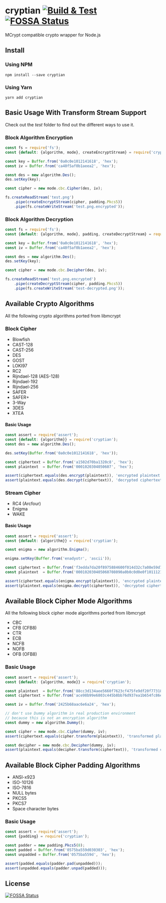 # cryptian [![Build & Test](https://github.com/tugrul/cryptian/actions/workflows/build-test.yml/badge.svg)](https://github.com/tugrul/cryptian/actions/workflows/build-test.yml) [![FOSSA Status](https://app.fossa.io/api/projects/git%2Bgithub.com%2Ftugrul%2Fcryptian.svg?type=shield)](https://app.fossa.io/projects/git%2Bgithub.com%2Ftugrul%2Fcryptian?ref=badge_shield)

MCrypt compatible crypto wrapper for Node.js

## Install

### Using NPM

```
npm install --save cryptian
```

### Using Yarn

```
yarn add cryptian
```

## Basic Usage With Transform Stream Support

Check out the *test* folder to find out the different ways to use it.

### Block Algorithm Encryption

```javascript
const fs = require('fs');
const {default: {algorithm, mode}, createEncryptStream} = require('cryptian');

const key = Buffer.from('0a0c0e1012141618', 'hex');
const iv = Buffer.from('ca40f5af0b1aeea2', 'hex');

const des = new algorithm.Des();
des.setKey(key);

const cipher = new mode.cbc.Cipher(des, iv);

fs.createReadStream('test.png')
    .pipe(createEncryptStream(cipher, padding.Pkcs5))
    .pipe(fs.createWriteStream('test.png.encrypted'));
```

### Block Algorithm Decryption

```javascript
const fs = require('fs');
const {default: {algorithm, mode}, padding, createDecryptStream} = require('cryptian');

const key = Buffer.from('0a0c0e1012141618', 'hex');
const iv = Buffer.from('ca40f5af0b1aeea2', 'hex');

const des = new algorithm.Des();
des.setKey(key);

const cipher = new mode.cbc.Decipher(des, iv);

fs.createReadStream('test.png.encrypted')
    .pipe(createDecryptStream(cipher, padding.Pkcs5))
    .pipe(fs.createWriteStream('test-decrypted.png'));
```


## Available Crypto Algorithms

All the following crypto algorithms ported from libmcrypt

### Block Cipher

* Blowfish
* CAST-128
* CAST-256
* DES
* GOST
* LOKI97
* RC2
* Rijndael-128 (AES-128)
* Rijndael-192
* Rijndael-256
* SAFER
* SAFER+
* 3-Way
* 3DES
* XTEA

#### Basic Usage

```javascript
const assert = require('assert');
const {default: {algorithm}} = require('cryptian');
const des = new algorithm.Des();

des.setKey(Buffer.from('0a0c0e1012141618', 'hex'));

const ciphertext = Buffer.from('a1502d70ba1320c8', 'hex');
const plaintext  = Buffer.from('0001020304050607', 'hex');

assert(ciphertext.equals(des.encrypt(plaintext)), 'encrypted plaintext should equal to ciphertext');
assert(plaintext.equals(des.decrypt(ciphertext)), 'decrypted ciphertext should equal to plaintext');
```

### Stream Cipher

* RC4 (Arcfour)
* Enigma
* WAKE

#### Basic Usage

```javascript
const assert = require('assert');
const {default: {algorithm}} = require('cryptian');

const enigma = new algorithm.Enigma();

enigma.setKey(Buffer.from('enadyotr', 'ascii'));

const ciphertext = Buffer.from('f3edda7da20f8975884600f014d32c7a08e59d7b', 'hex');
const plaintext  = Buffer.from('000102030405060708090a0b0c0d0e0f10111213', 'hex');

assert(ciphertext.equals(enigma.encrypt(plaintext)), 'encrypted plaintext should equal to ciphertext');
assert(plaintext.equals(enigma.decrypt(ciphertext)), 'decrypted ciphertext should equal to plaintext');
```

## Available Block Cipher Mode Algorithms

All the following block cipher mode algorithms ported from libmcrypt

* CBC
* CFB (CFB8)
* CTR
* ECB
* NCFB
* NOFB
* OFB (OFB8)

### Basic Usage

```javascript
const assert = require('assert');
const {default: {algorithm, mode}} = require('cryptian');

const plaintext  = Buffer.from('88cc3d134aee5660f7623cf475fe9df20f773180bd70b0ef2aae00910ba087a1', 'hex');
const ciphertext = Buffer.from('ace98b99e6803c445b8bb76d937ea1b654fc86ed2e0e11597e52867c25ae96f8', 'hex');

const iv = Buffer.from('2425b68aac6e6a24', 'hex');

// don't use Dummy algorithm in real production environment 
// because this is not an encryption algorithm
const dummy = new algorithm.Dummy(); 

const cipher = new mode.cbc.Cipher(dummy, iv);
assert(ciphertext.equals(cipher.transform(plaintext)), 'transformed plaintext should be equal to ciphertext');

const decipher = new mode.cbc.Decipher(dummy, iv);
assert(plaintext.equals(decipher.transform(ciphertext)), 'transformed ciphertext should be equal to plaintext');
```

## Available Block Cipher Padding Algorithms

* ANSI-x923
* ISO-10126
* ISO-7816
* NULL bytes
* PKCS5
* PKCS7
* Space character bytes

### Basic Usage

```javascript
const assert = require('assert');
const {padding} = require('cryptian');

const padder = new padding.Pkcs5(8);
const padded = Buffer.from('0575ba559d030303', 'hex');
const unpadded = Buffer.from('0575ba559d', 'hex');

assert(padded.equals(padder.pad(unpadded)));
assert(unpadded.equals(padder.unpad(padded)));
```

## License
[![FOSSA Status](https://app.fossa.io/api/projects/git%2Bgithub.com%2Ftugrul%2Fcryptian.svg?type=large)](https://app.fossa.io/projects/git%2Bgithub.com%2Ftugrul%2Fcryptian?ref=badge_large)
